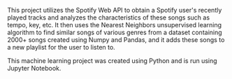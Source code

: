 This project utilizes the Spotify Web API to obtain a Spotify user's recently played tracks and analyzes the characteristics of these songs such as tempo, key, etc. It then uses the Nearest Neighbors unsupervised learning algorithm to find similar songs of various genres from a dataset containing 2000+ songs created using Numpy and Pandas, and it adds these songs to a new playlist for the user to listen to. 

This machine learning project was created using Python and is run using Jupyter Notebook. 